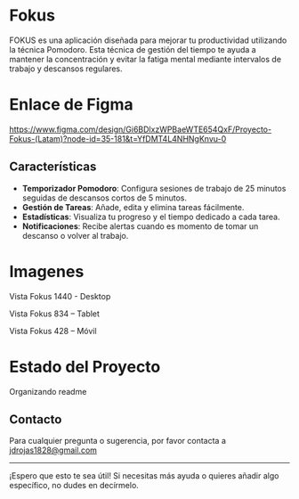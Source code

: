 # Fokus

FOKUS es una aplicación diseñada para mejorar tu productividad utilizando la técnica Pomodoro. Esta técnica de gestión del tiempo te ayuda a mantener la concentración y evitar la fatiga mental mediante intervalos de trabajo y descansos regulares.

# Enlace de Figma

https://www.figma.com/design/Gi6BDlxzWPBaeWTE654QxF/Proyecto-Fokus-(Latam)?node-id=35-181&t=YfDMT4L4NHNgKnvu-0

## Características

- **Temporizador Pomodoro**: Configura sesiones de trabajo de 25 minutos seguidas de descansos cortos de 5 minutos.
- **Gestión de Tareas**: Añade, edita y elimina tareas fácilmente.
- **Estadísticas**: Visualiza tu progreso y el tiempo dedicado a cada tarea.
- **Notificaciones**: Recibe alertas cuando es momento de tomar un descanso o volver al trabajo.

# Imagenes

Vista Fokus 1440 - Desktop


Vista Fokus 834 – Tablet


Vista Fokus 428 – Móvil


# Estado del Proyecto

Organizando readme

## Contacto

Para cualquier pregunta o sugerencia, por favor contacta a jdrojas1828@gmail.com

---

¡Espero que esto te sea útil! Si necesitas más ayuda o quieres añadir algo específico, no dudes en decírmelo.

